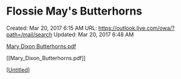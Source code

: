 # Flossie May's Butterhorns

Created: Mar 20, 2017 6:15 AM
URL: https://outlook.live.com/owa/?path=/mail/search
Updated: Mar 20, 2017 6:48 AM

[Mary Dixon Butterhorns.pdf](https://drive.google.com/file/d/0ByhMKABPmmwEcGpFQThlT244U2s/view?usp=drive_web)

[[Mary_Dixon_Butterhorns.pdf]]

[[Untitled]]

[//begin]: # "Autogenerated link references for markdown compatibility"
[Untitled]: ../../Articles/Untitled.md "Untitled"
[//end]: # "Autogenerated link references"
